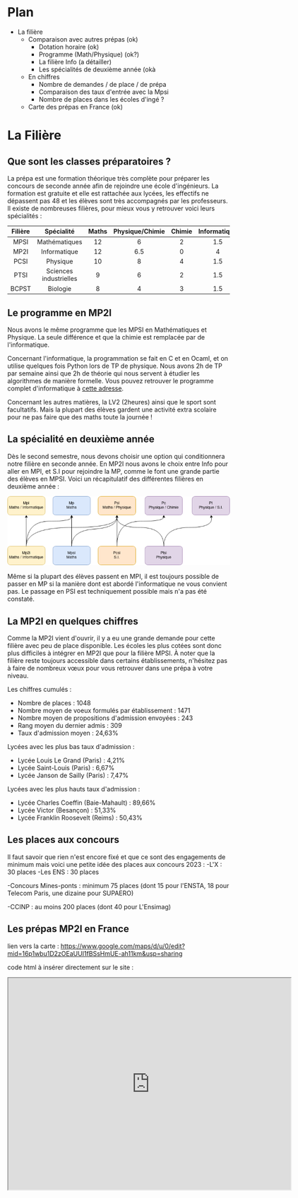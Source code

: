 # Plan
 - La filière
	 -	Comparaison avec autres prépas (ok)
		 -	Dotation horaire (ok)
		 -	Programme (Math/Physique) (ok?)
		 -	La filière Info (a détailler)
		 -	Les spécialités de deuxième année (okà
	 -	En chiffres
		 -	Nombre de demandes / de place / de prépa
		 -	Comparaison des taux d'entrée avec la Mpsi
		 -	Nombre de places dans les écoles d'ingé ?
	 -	Carte des prépas en France (ok)

# La Filière
## Que sont les classes préparatoires ?
La prépa est une formation théorique très complète pour préparer les concours de seconde année afin de rejoindre une école d'ingénieurs.
La formation est gratuite et elle est rattachée aux lycées, les effectifs ne dépassent pas 48 et les élèves sont très accompagnés par les professeurs.
Il existe de nombreuses filières, pour mieux vous y retrouver voici leurs spécialités :

| Filière  |       Spécialité       | Maths | Physique/Chimie | Chimie | Informatique |  SI  | LV1 | Français | SVT |
|:--------:|:----------------------:|:----:|:---------------:|:------:|:------------:|:----:|:---:|:--------:|:---:|
|   MPSI   |      Mathématiques      |  12  |        6        |    2   |      1.5     |   2  |  2  |     2    |  0  |
|   MP2I   |      Informatique      |  12  |       6.5       |    0   |       4      |   2  |  2  |     2    |  0  |
|   PCSI   |        Physique        |  10  |        8        |    4   |      1.5     |   4  |  2  |     2    |  0  |
|   PTSI   | Sciences industrielles |   9  |        6        |    2   |      1.5     | 8h30 |  2  |     2    |  0  |
|   BCPST  |        Biologie        |   8  |        4        |    3   |      1.5     |   0  |  2  |     2    |  8  |


## Le programme en MP2I
Nous avons le même programme que les MPSI en Mathématiques et Physique. La seule différence et que la chimie est remplacée par de l'informatique.

Concernant l'informatique, la programmation se fait en C et en Ocaml, et on utilise quelques fois Python lors de TP de physique.
Nous avons 2h de TP par semaine ainsi que 2h de théorie qui nous servent à étudier les algorithmes de manière formelle.
Vous pouvez retrouver le programme complet d'informatique à [cette adresse](https://cache.media.education.gouv.fr/file/SPE1-MEN-MESRI-4-2-2021/64/6/spe777_annexe_1373646.pdf).

 Concernant les autres matières, la LV2 (2heures) ainsi que le sport sont facultatifs.
 Mais la plupart des élèves gardent une activité extra scolaire pour ne pas faire que des maths toute la journée !
 
## La spécialité en deuxième année
Dès le second semestre, nous devons choisir une option qui conditionnera notre filière en seconde année.
En MP2I nous avons le choix entre Info pour aller en MPI, et S.I pour rejoindre la MP, comme le font une grande partie des élèves en MPSI.
Voici un récapitulatif des différentes filières en deuxième année :

![Spécialités en deuxième année](Deuxième_année.png)

Même si la plupart des élèves passent en MPI, il est toujours possible de passer en MP si la manière dont est abordé l'informatique ne vous convient pas.
Le passage en PSI est techniquement possible mais n'a pas été constaté.

## La MP2I en quelques chiffres
Comme la MP2I vient d'ouvrir, il y a eu une grande demande pour cette filière avec peu de place disponible.
Les écoles les plus cotées sont donc plus difficiles à intégrer en MP2I que pour la filière  MPSI.
À noter que la filière reste toujours accessible dans certains établissements, n'hésitez pas à faire de nombreux vœux pour vous retrouver dans une prépa à votre niveau.

Les chiffres cumulés :
- Nombre de places : 1048
- Nombre moyen de voeux formulés par établissement : 1471
- Nombre moyen de propositions d'admission envoyées : 243
- Rang moyen du dernier admis : 309
- Taux d'admission moyen : 24,63%

Lycées avec les plus bas taux d'admission :
- Lycée Louis Le Grand (Paris) : 4,21%
- Lycée Saint-Louis (Paris) : 6,67%
- Lycée Janson de Sailly (Paris) : 7,47%
    
Lycées avec les plus hauts taux d'admission :
- Lycée Charles Coeffin (Baie-Mahault) : 89,66%
- Lycée Victor (Besançon) : 51,33%
- Lycée Franklin Roosevelt (Reims) : 50,43%

## Les places aux concours
Il faut savoir que rien n'est encore fixé et que ce sont des engagements de minimum mais voici une petite idée des places aux concours 2023 :
-L'X : 30 places 
-Les ENS : 30 places

-Concours Mines-ponts : minimum 75 places (dont 15 pour l'ENSTA, 18 pour Telecom Paris, une dizaine pour SUPAERO)

-CCINP : au moins 200 places (dont 40 pour L'Ensimag)


## Les prépas MP2I en France

lien vers la carte : https://www.google.com/maps/d/u/0/edit?mid=16p1wbu1D2zOEaUUI1fBSsHmUE-ah11km&usp=sharing

code html à insérer directement sur le site : 
<iframe src="https://www.google.com/maps/d/embed?mid=16p1wbu1D2zOEaUUI1fBSsHmUE-ah11km&hl=fr" width="640" height="480"></iframe>

 

